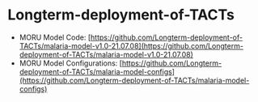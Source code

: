 # Longterm-deployment-of-TACTs

- MORU Model Code: [https://github.com/Longterm-deployment-of-TACTs/malaria-model-v1.0-21.07.08](https://github.com/Longterm-deployment-of-TACTs/malaria-model-v1.0-21.07.08)
- MORU Model Configurations: [https://github.com/Longterm-deployment-of-TACTs/malaria-model-configs](https://github.com/Longterm-deployment-of-TACTs/malaria-model-configs)
